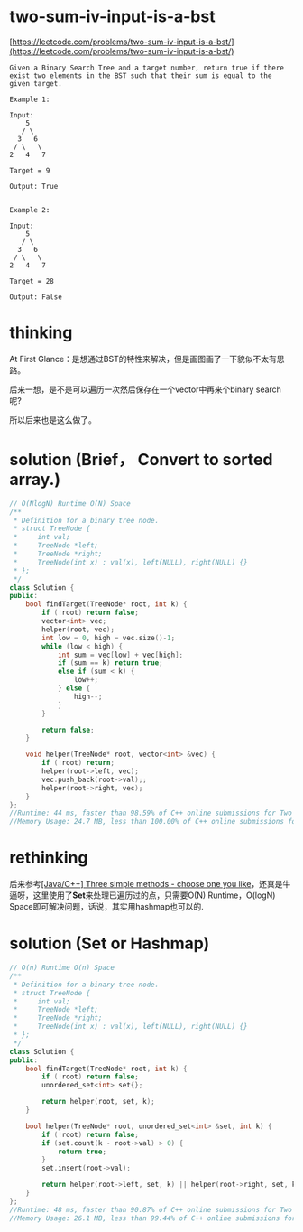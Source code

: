 # two-sum-iv-input-is-a-bst

[https://leetcode.com/problems/two-sum-iv-input-is-a-bst/](https://leetcode.com/problems/two-sum-iv-input-is-a-bst/)

```
Given a Binary Search Tree and a target number, return true if there exist two elements in the BST such that their sum is equal to the given target.

Example 1:

Input:
    5
   / \
  3   6
 / \   \
2   4   7

Target = 9

Output: True


Example 2:

Input:
    5
   / \
  3   6
 / \   \
2   4   7

Target = 28

Output: False
```

# thinking

At First Glance：是想通过BST的特性来解决，但是画图画了一下貌似不太有思路。

后来一想，是不是可以遍历一次然后保存在一个vector<int>中再来个binary search 呢?

所以后来也是这么做了。

# solution (Brief， Convert to sorted array.)

```c++
// O(NlogN) Runtime O(N) Space
/**
 * Definition for a binary tree node.
 * struct TreeNode {
 *     int val;
 *     TreeNode *left;
 *     TreeNode *right;
 *     TreeNode(int x) : val(x), left(NULL), right(NULL) {}
 * };
 */
class Solution {
public:
    bool findTarget(TreeNode* root, int k) {
        if (!root) return false;
        vector<int> vec;
        helper(root, vec);
        int low = 0, high = vec.size()-1;
        while (low < high) {
            int sum = vec[low] + vec[high];
            if (sum == k) return true;
            else if (sum < k) {
                low++;
            } else {
                high--;
            }
        }

        return false;
    }

    void helper(TreeNode* root, vector<int> &vec) {
        if (!root) return;
        helper(root->left, vec);
        vec.push_back(root->val);;
        helper(root->right, vec);
    }
};
//Runtime: 44 ms, faster than 98.59% of C++ online submissions for Two Sum IV - Input is a BST.
//Memory Usage: 24.7 MB, less than 100.00% of C++ online submissions for Two Sum IV - Input is a BST.
```

# rethinking

后来参考[[Java/C++] Three simple methods - choose one you like](https://leetcode.com/problems/two-sum-iv-input-is-a-bst/discuss/106059/)，还真是牛逼呀，这里使用了**Set**来处理已遍历过的点，只需要O(N) Runtime，O(logN) Space即可解决问题，话说，其实用hashmap也可以的.

# solution (Set or Hashmap)

```c++
// O(n) Runtime O(n) Space
/**
 * Definition for a binary tree node.
 * struct TreeNode {
 *     int val;
 *     TreeNode *left;
 *     TreeNode *right;
 *     TreeNode(int x) : val(x), left(NULL), right(NULL) {}
 * };
 */
class Solution {
public:
    bool findTarget(TreeNode* root, int k) {
        if (!root) return false;
        unordered_set<int> set{};

        return helper(root, set, k);
    }

    bool helper(TreeNode* root, unordered_set<int> &set, int k) {
        if (!root) return false;
        if (set.count(k - root->val) > 0) {
            return true;
        }
        set.insert(root->val);

        return helper(root->left, set, k) || helper(root->right, set, k);
    }
};
//Runtime: 48 ms, faster than 90.87% of C++ online submissions for Two Sum IV - Input is a BST.
//Memory Usage: 26.1 MB, less than 99.44% of C++ online submissions for Two Sum IV - Input is a BST.
```
